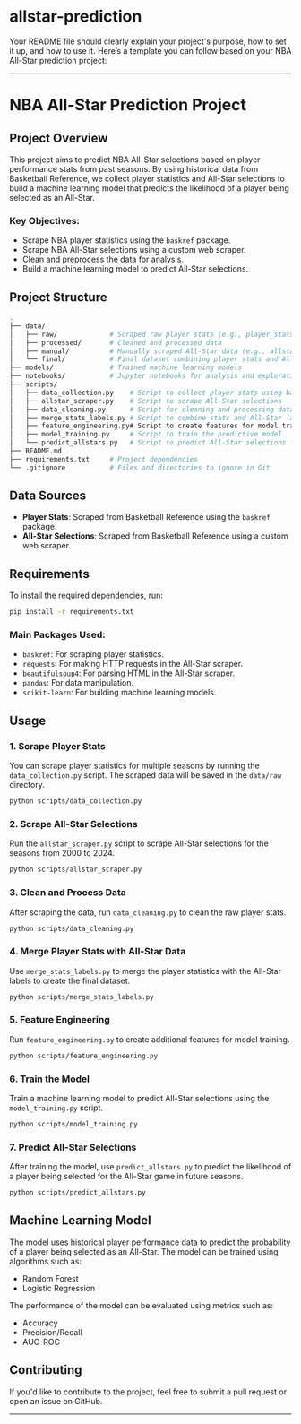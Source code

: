 # allstar-prediction
Your README file should clearly explain your project's purpose, how to set it up, and how to use it. Here’s a template you can follow based on your NBA All-Star prediction project:

---

# NBA All-Star Prediction Project

## **Project Overview**
This project aims to predict NBA All-Star selections based on player performance stats from past seasons. By using historical data from Basketball Reference, we collect player statistics and All-Star selections to build a machine learning model that predicts the likelihood of a player being selected as an All-Star.

### **Key Objectives:**
- Scrape NBA player statistics using the `baskref` package.
- Scrape NBA All-Star selections using a custom web scraper.
- Clean and preprocess the data for analysis.
- Build a machine learning model to predict All-Star selections.

## **Project Structure**
```bash
.
├── data/
│   ├── raw/             # Scraped raw player stats (e.g., player_stats_2008.csv)
│   ├── processed/       # Cleaned and processed data
│   ├── manual/          # Manually scraped All-Star data (e.g., allstar_data.csv)
│   └── final/           # Final dataset combining player stats and All-Star data
├── models/              # Trained machine learning models
├── notebooks/           # Jupyter notebooks for analysis and exploration
├── scripts/
│   ├── data_collection.py    # Script to collect player stats using baskref
│   ├── allstar_scraper.py    # Script to scrape All-Star selections
│   ├── data_cleaning.py      # Script for cleaning and processing data
│   ├── merge_stats_labels.py # Script to combine stats and All-Star labels
│   ├── feature_engineering.py# Script to create features for model training
│   ├── model_training.py     # Script to train the predictive model
│   └── predict_allstars.py   # Script to predict All-Star selections for a future season
├── README.md
├── requirements.txt     # Project dependencies
└── .gitignore           # Files and directories to ignore in Git
```

## **Data Sources**
- **Player Stats**: Scraped from Basketball Reference using the `baskref` package.
- **All-Star Selections**: Scraped from Basketball Reference using a custom web scraper.

## **Requirements**
To install the required dependencies, run:

```bash
pip install -r requirements.txt
```

### **Main Packages Used**:
- `baskref`: For scraping player statistics.
- `requests`: For making HTTP requests in the All-Star scraper.
- `beautifulsoup4`: For parsing HTML in the All-Star scraper.
- `pandas`: For data manipulation.
- `scikit-learn`: For building machine learning models.

## **Usage**

### **1. Scrape Player Stats**
You can scrape player statistics for multiple seasons by running the `data_collection.py` script. The scraped data will be saved in the `data/raw` directory.

```bash
python scripts/data_collection.py
```

### **2. Scrape All-Star Selections**
Run the `allstar_scraper.py` script to scrape All-Star selections for the seasons from 2000 to 2024.

```bash
python scripts/allstar_scraper.py
```

### **3. Clean and Process Data**
After scraping the data, run `data_cleaning.py` to clean the raw player stats.

```bash
python scripts/data_cleaning.py
```

### **4. Merge Player Stats with All-Star Data**
Use `merge_stats_labels.py` to merge the player statistics with the All-Star labels to create the final dataset.

```bash
python scripts/merge_stats_labels.py
```

### **5. Feature Engineering**
Run `feature_engineering.py` to create additional features for model training.

```bash
python scripts/feature_engineering.py
```

### **6. Train the Model**
Train a machine learning model to predict All-Star selections using the `model_training.py` script.

```bash
python scripts/model_training.py
```

### **7. Predict All-Star Selections**
After training the model, use `predict_allstars.py` to predict the likelihood of a player being selected for the All-Star game in future seasons.

```bash
python scripts/predict_allstars.py
```

## **Machine Learning Model**
The model uses historical player performance data to predict the probability of a player being selected as an All-Star. The model can be trained using algorithms such as:
- Random Forest
- Logistic Regression

The performance of the model can be evaluated using metrics such as:
- Accuracy
- Precision/Recall
- AUC-ROC

## **Contributing**
If you'd like to contribute to the project, feel free to submit a pull request or open an issue on GitHub.

---
